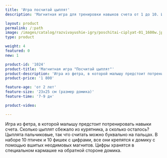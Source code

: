 ```yaml
---
title: 'Игра посчитай цыплят'
description: 'Магнитная игра для тренировки навыков счета от 1 до 10. Игра состоит из 10 пальчиковых магнитных цыплят, 10 фишек с цифрами и домика.'

layout: product
permalink: /:path
image: /images/catalog/razvivayushie-igry/poschitai-ciplyat-01_1600w.jpg
type: product

weight: 4
featured: 0
new: 1

product-id: '1024'
product-title: 'Магнитная игра "Посчитай цыплят"'
product-description: 'Игра из фетра, в которой малышу предстоит потренировать навыки счета. Сколько цыплят сбежало из курятника, а сколько осталось? Цыплята пальчиковые, так что считать можно буквально на пальцах. <br />В наборе 10 птичек и 10 фишек с цифрами, все они крепятся к домику с помощью вшитых неодимовых магнитов. Цифры хранятся в специальном кармашке на обратной стороне домика.'
product-price: '1 800'

feature-age: 'от 2 лет'
feature-size: '23х25 см (размер домика)'
feature-time: '7-9 дн'

product-video: 

---
```

Игра из фетра, в которой малышу предстоит потренировать навыки счета. Сколько цыплят сбежало из курятника, а сколько осталось? Цыплята пальчиковые, так что считать можно буквально на пальцах. 
В наборе 10 птичек и 10 фишек с цифрами, все они крепятся к домику с помощью вшитых неодимовых магнитов. Цифры хранятся в специальном кармашке на обратной стороне домика. 